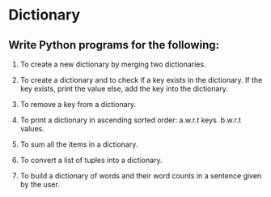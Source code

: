 # Dictionary
## Write Python programs for the following:
1. To create a new dictionary by merging two dictionaries.

2. To create a dictionary and to check if a key exists in the dictionary. If the key exists, print the value else, add the key into the dictionary.

3. To remove a key from a dictionary.

4. To print a dictionary in ascending sorted order:
    a.w.r.t keys.
    b.w.r.t values.

5. To sum all the items in a dictionary.

6. To convert a list of tuples into a dictionary.

7. To build a dictionary of words and their word counts in a sentence given by the user.
